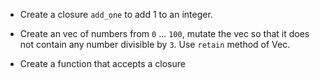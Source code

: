 * Create a closure `add_one` to add 1 to an integer.

* Create an vec of numbers from `0` ... `100`, mutate the vec so that
  it does not contain any number divisible by `3`. Use `retain` method of Vec.

* Create a function that accepts a closure
